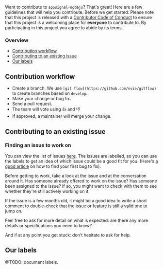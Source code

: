 Want to contribute to `appsignal-nodejs`? That's great! Here are a few guidelines that will help you contribute. Before we get started: Please note that this project is released with a [Contributor Code of Conduct](CODE_OF_CONDUCT.md) to ensure that this project is a welcoming place for **everyone** to contribute to. By participating in this project you agree to abide by its terms.

### Overview

- [Contribution workflow](#contribution-workflow)
- [Contributing to an existing issue](#contributing-to-an-existing-issue)
- [Our labels](#our-labels)

## Contribution workflow

- Create a branch. We use `[git flow](https://github.com/nvie/gitflow)` to create branches based on `develop`.
- Make your change or bug fix.
- Send a pull request.
- The team will vote using :thumbsup: and :thumbsdown:
- If approved, a maintainer will merge your change.

## Contributing to an existing issue

### Finding an issue to work on

You can view the list of issues [here](https://github.com/appsignal/appsignal-nodejs/issues). The issues are labelled, so you can use the labels to get an idea of which issue could be a good fit for you. (Here's [a good article](https://medium.freecodecamp.com/finding-your-first-open-source-project-or-bug-to-work-on-1712f651e5ba) on how to find your first bug to fix).

Before getting to work, take a look at the issue and at the conversation around it. Has someone already offered to work on the issue? Has someone been assigned to the issue? If so, you might want to check with them to see whether they're still actively working on it.

If the issue is a few months old, it might be a good idea to write a short comment to double-check that the issue or feature is still a valid one to jump on.

Feel free to ask for more detail on what is expected: are there any more details or specifications you need to know?

And if at any point you get stuck: don't hesitate to ask for help.

## Our labels

@TODO: document labels.
